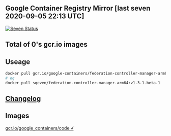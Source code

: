 Google Container Registry Mirror [last seven 2020-09-05 22:13 UTC]
-------

[![Seven Status](https://travis-ci.org/sqeven/gcr.svg?branch=seven)](https://travis-ci.org/sqeven/gcr)

Total of 0's gcr.io images
-------

Useage
-------

```bash
docker pull gcr.io/google-containers/federation-controller-manager-arm64:v1.3.1-beta.1 
# eq 
docker pull sqeven/federation-controller-manager-arm64:v1.3.1-beta.1
```

[Changelog](./CHANGES.md)
-------

Images
-------


[gcr.io/google_containers/code √](https://hub.docker.com/r/sqeven/code/tags/)

